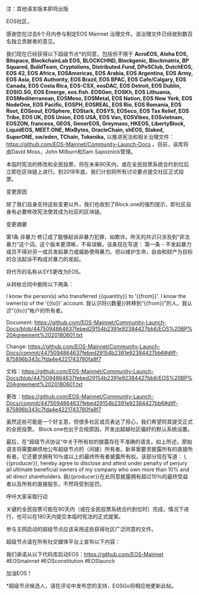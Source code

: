 注：其他语言版本即将出版

EOS社区，

感谢您在过去6个月内参与制定EOS Mainnet 治理文件。该治理文件已经收到数百名独立贡献者的意见。

我们现在已经获得以下超级节点*的同意，包括但不限于 **AcroEOS, Aloha EOS, Bitspace, BlockchainLab EOS, BLOCKCHND, Blockgenic, Blockmatrix, BP Squared, BuildTeam, Cryptolions, Distributed.Fund, DPoSClub, DutchEOS, EOS 42, EOS Africa, EOSAmericas, EOS Arabia, EOS Argentina, EOS Army, EOS Asia, EOS Authority, EOS Brazil, EOS BPAC, EOS Cafe/Calgary, EOS Canada, EOS Costa Rica, EOS-CSX, eosDAC, EOS Detroit, EOS Dublin, EOSIO.SG, EOS Emerge, eos.fish. EOSGen, EOSKh, EOS Lithuania, EOSMediterranean, EOSMeso, EOSMetal, EOS Nation, EOS New York, EOS NodeOne, EOS Pacific, EOSPH, EOSREAL, EOS Rio, EOS Romania, EOS Root, EOSeoul, EOSphere, EOStark, EOSYS, EOSeco, EOS Tax Relief, EOS Tribe, EOS UK, EOS Union, EOS USA, EOS Van, EOSVibes, EOSvietnam, EOSZON, franceos, GEOS, GenerEOS, Greymass, HKEOS, LibertyBlock, LiquidEOS, MEET.ONE, MixBytes, OracleChain, shEOS, Staked, SuperONE, sw/eden, TChain, Tokenika,** 以推进宪法和相关治理文件：https://github.com/EOS-Mainnet/Community-Launch-Docs 。目前，该库将由David Moss，John Milburn和Sam Sapoznick管理。

本临时宪法的修改和全民投票，将在未来90天内，或在全民投票系统合约到位后立即在区块链上进行。到2018年底，我们计划将所有讨论要点提交社区正式投票。

变更原因

除了我们自身支持这些变更以外，我们也收到了Block.one的强烈提示，即社区自身有必要修改宪法使其成为社区的区块链。

变更摘要

第1条 非暴力 修订成了能够起诉非暴力犯罪，如欺诈。昨天的共识只涉及到“非法暴力”这个词。这个版本更清晰，不易误解。该条现在写道：
第一条 - 不发起暴力
成员不得对另一成员发起暴力或威胁使用暴力。但以维护生命，自由和财产为目标的合法起诉不构成对暴力的发起。

将代币的名称从SYS更改为EOS。

从转帐合同中删除以下两条：

I know the person(s) who transferred {{quantity}} to '{{from}}'. I know the owner(s) of the '{{to}}' account.  我认识将{{数量}}转移到“{{from}}”的人。我认识“{{to}}”帐户的所有者。

Document: https://github.com/EOS-Mainnet/Community-Launch-Docs/blob/4475094864637febed29154b2391e92384427bb6/EOS%20BP%20Agreement%2020180601.txt

Change: https://github.com/EOS-Mainnet/Community-Launch-Docs/commit/4475094864637febed29154b2391e92384427bb6#diff-875896b343c7fda4e4221743780fa8f7

文档：https://github.com/EOS-Mainnet/Community-Launch-Docs/blob/4475094864637febed29154b2391e92384427bb6/EOS%20BP%20Agreement%2020180601.txt

更改：https://github.com/EOS-Mainnet/Community-Launch-Docs/commit/4475094864637febed29154b2391e92384427bb6#diff-875896b343c7fda4e4221743780fa8f7

虽然这些可能是一个好主意，但很多社区成员表达了担心，我们希望将其提交正式的全民投票。 Block.one也出于合规原因，开发出超越社区偏好的默认系统设置。

最后，在“超级节点协议”中关于所有权的披露存在不准确的语言。如上所述，原始语言将需要麻烦地公布超级节点的（间接）所有者。新草案要求披露所有的直接所有者。它还要求拥有10％或以上的最终所有者披露所有权。该部分现在写道：
I, {{producer}}, hereby agree to disclose and attest under penalty of perjury all ultimate beneficial owners of my company who own more than 10% and all direct shareholders.
我{{producer}}在此同意披露拥有超过10％的最终受益者以及所有的直接股东，不然将受到惩罚。

呼吁大家采取行动

关键的全民投票可能在90天内（或在全民投票系统合约到位时）完成，情况下进行，也可以在180天内提交本临时宪法的正式提案。

参与主网启动的超级节点应该采用这些获得社区广泛同意的文件。

超级节点请在所有社交媒体平台上宣布以下内容：

我们承诺从以下代码库启动EOS：https://github.com/EOS-Mainnet #EOSmainnet #EOSconstitution #EOSlaunch

加油EOS！

*超级节点候选人，请在评论中发布您的支持，EOSGo将相应地更新此帖。

